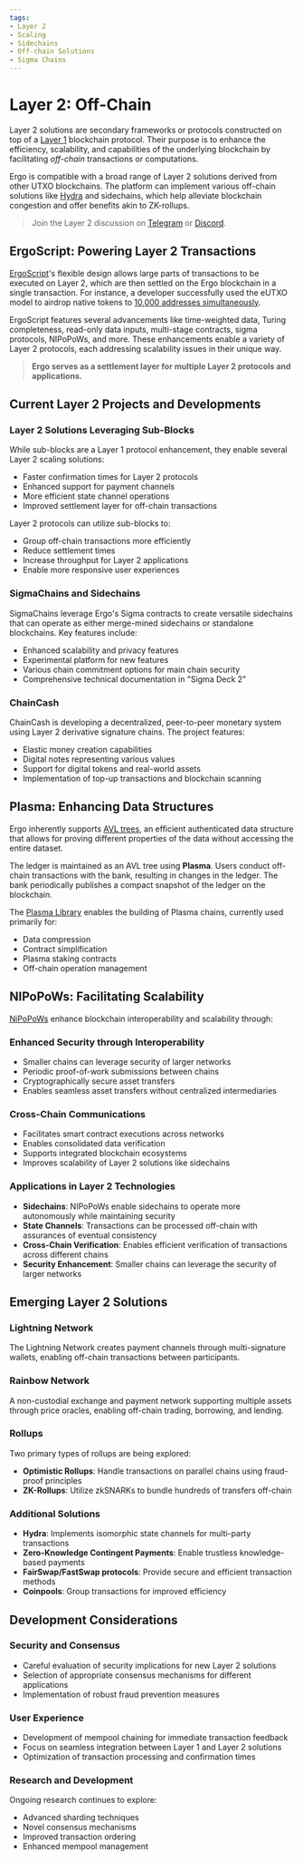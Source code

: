 ```yaml
---
tags:
- Layer 2
- Scaling
- Sidechains
- Off-chain Solutions
- Sigma Chains
---
```

# Layer 2: Off-Chain

Layer 2 solutions are secondary frameworks or protocols constructed on top of a [Layer 1](layer1.md) blockchain protocol. Their purpose is to enhance the efficiency, scalability, and capabilities of the underlying blockchain by facilitating *off-chain* transactions or computations.

Ergo is compatible with a broad range of Layer 2 solutions derived from other UTXO blockchains. The platform can implement various off-chain solutions like [Hydra](https://iohk.io/en/research/library/papers/hydrafast-isomorphic-state-channels/) and sidechains, which help alleviate blockchain congestion and offer benefits akin to ZK-rollups.

> Join the Layer 2 discussion on [Telegram](https://t.me/ErgoLayer2) or [Discord]().

## ErgoScript: Powering Layer 2 Transactions

[ErgoScript](ergoscript.md)'s flexible design allows large parts of transactions to be executed on Layer 2, which are then settled on the Ergo blockchain in a single transaction. For instance, a developer successfully used the eUTXO model to airdrop native tokens to [10,000 addresses simultaneously](https://explorer.ergoplatform.com/en/transactions/e2c4954665ccf87791f42983ae4f7031205c2e719709907cbf2ff09e5489d4b8).

ErgoScript features several advancements like time-weighted data, Turing completeness, read-only data inputs, multi-stage contracts, sigma protocols, NIPoPoWs, and more. These enhancements enable a variety of Layer 2 protocols, each addressing scalability issues in their unique way.

> **Ergo serves as a settlement layer for multiple Layer 2 protocols and applications.**

## Current Layer 2 Projects and Developments

### Layer 2 Solutions Leveraging Sub-Blocks

While sub-blocks are a Layer 1 protocol enhancement, they enable several Layer 2 scaling solutions:

- Faster confirmation times for Layer 2 protocols
- Enhanced support for payment channels
- More efficient state channel operations
- Improved settlement layer for off-chain transactions

Layer 2 protocols can utilize sub-blocks to:

- Group off-chain transactions more efficiently
- Reduce settlement times
- Increase throughput for Layer 2 applications
- Enable more responsive user experiences

### SigmaChains and Sidechains

SigmaChains leverage Ergo's Sigma contracts to create versatile sidechains that can operate as either merge-mined sidechains or standalone blockchains. Key features include:

- Enhanced scalability and privacy features
- Experimental platform for new features
- Various chain commitment options for main chain security
- Comprehensive technical documentation in "Sigma Deck 2"

### ChainCash

ChainCash is developing a decentralized, peer-to-peer monetary system using Layer 2 derivative signature chains. The project features:

- Elastic money creation capabilities
- Digital notes representing various values
- Support for digital tokens and real-world assets
- Implementation of top-up transactions and blockchain scanning

## Plasma: Enhancing Data Structures

Ergo inherently supports [AVL trees](avl.md), an efficient authenticated data structure that allows for proving different properties of the data without accessing the entire dataset.

The ledger is maintained as an AVL tree using **Plasma**. Users conduct off-chain transactions with the bank, resulting in changes in the ledger. The bank periodically publishes a compact snapshot of the ledger on the blockchain.

The [Plasma Library](plasma.md) enables the building of Plasma chains, currently used primarily for:

- Data compression
- Contract simplification
- Plasma staking contracts
- Off-chain operation management

## NIPoPoWs: Facilitating Scalability

[NiPoPoWs](nipopows.md) enhance blockchain interoperability and scalability through:

### Enhanced Security through Interoperability

- Smaller chains can leverage security of larger networks
- Periodic proof-of-work submissions between chains
- Cryptographically secure asset transfers
- Enables seamless asset transfers without centralized intermediaries

### Cross-Chain Communications

- Facilitates smart contract executions across networks
- Enables consolidated data verification
- Supports integrated blockchain ecosystems
- Improves scalability of Layer 2 solutions like sidechains

### Applications in Layer 2 Technologies

- **Sidechains**: NIPoPoWs enable sidechains to operate more autonomously while maintaining security
- **State Channels**: Transactions can be processed off-chain with assurances of eventual consistency
- **Cross-Chain Verification**: Enables efficient verification of transactions across different chains
- **Security Enhancement**: Smaller chains can leverage the security of larger networks

## Emerging Layer 2 Solutions

### Lightning Network

The Lightning Network creates payment channels through multi-signature wallets, enabling off-chain transactions between participants.

### Rainbow Network

A non-custodial exchange and payment network supporting multiple assets through price oracles, enabling off-chain trading, borrowing, and lending.

### Rollups

Two primary types of rollups are being explored:

- **Optimistic Rollups**: Handle transactions on parallel chains using fraud-proof principles
- **ZK-Rollups**: Utilize zkSNARKs to bundle hundreds of transfers off-chain

### Additional Solutions

- **Hydra**: Implements isomorphic state channels for multi-party transactions
- **Zero-Knowledge Contingent Payments**: Enable trustless knowledge-based payments
- **FairSwap/FastSwap protocols**: Provide secure and efficient transaction methods
- **Coinpools**: Group transactions for improved efficiency

## Development Considerations

### Security and Consensus

- Careful evaluation of security implications for new Layer 2 solutions
- Selection of appropriate consensus mechanisms for different applications
- Implementation of robust fraud prevention measures

### User Experience

- Development of mempool chaining for immediate transaction feedback
- Focus on seamless integration between Layer 1 and Layer 2 solutions
- Optimization of transaction processing and confirmation times

### Research and Development

Ongoing research continues to explore:

- Advanced sharding techniques
- Novel consensus mechanisms
- Improved transaction ordering
- Enhanced mempool management
